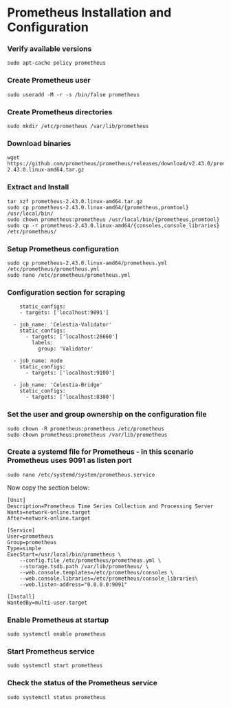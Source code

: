 # Prometheus Installation and Configuration  

### Verify available versions
```
sudo apt-cache policy prometheus  
```

### Create Prometheus user  
```
sudo useradd -M -r -s /bin/false prometheus  
```

### Create Prometheus directories  
```
sudo mkdir /etc/prometheus /var/lib/prometheus  
```

### Download binaries  
```
wget https://github.com/prometheus/prometheus/releases/download/v2.43.0/prometheus-2.43.0.linux-amd64.tar.gz  
```

### Extract and Install  
```
tar xzf prometheus-2.43.0.linux-amd64.tar.gz  
sudo cp prometheus-2.43.0.linux-amd64/{prometheus,promtool} /usr/local/bin/  
sudo chown prometheus:prometheus /usr/local/bin/{prometheus,promtool}  
sudo cp -r prometheus-2.43.0.linux-amd64/{consoles,console_libraries} /etc/prometheus/  
```


### Setup Prometheus configuration  
```
sudo cp prometheus-2.43.0.linux-amd64/prometheus.yml /etc/prometheus/prometheus.yml  
sudo nano /etc/prometheus/prometheus.yml  
```

### Configuration section for scraping  
```
    static_configs:  
    - targets: ['localhost:9091']  
  
  - job_name: 'Celestia-Validator'  
    static_configs:  
      - targets: ['localhost:26660']  
        labels:  
          group: 'Validator'  
  
  - job_name: node  
    static_configs:  
      - targets: ['localhost:9100']  

  - job_name: 'Celestia-Bridge'
    static_configs:
      - targets: ['localhost:8380']

```
        
### Set the user and group ownership on the configuration file
```
sudo chown -R prometheus:prometheus /etc/prometheus  
sudo chown prometheus:prometheus /var/lib/prometheus  
```
  
### Create a systemd file for Prometheus - in this scenario Prometheus uses 9091 as listen port
```
sudo nano /etc/systemd/system/prometheus.service  
```
Now copy the section below:  
```
[Unit]  
Description=Prometheus Time Series Collection and Processing Server  
Wants=network-online.target  
After=network-online.target  
  
[Service]  
User=prometheus  
Group=prometheus  
Type=simple  
ExecStart=/usr/local/bin/prometheus \  
    --config.file /etc/prometheus/prometheus.yml \  
    --storage.tsdb.path /var/lib/prometheus/ \  
    --web.console.templates=/etc/prometheus/consoles \  
    --web.console.libraries=/etc/prometheus/console_libraries\  
    --web.listen-address="0.0.0.0:9091"  
  
[Install]  
WantedBy=multi-user.target  
```
  
### Enable Prometheus at startup  
```
sudo systemctl enable prometheus  
```
### Start Prometheus service  
```
sudo systemctl start prometheus  
```
### Check the status of the Prometheus service  
```
sudo systemctl status prometheus  
```
